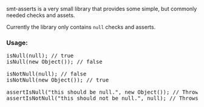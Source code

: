 smt-asserts is a very small library that provides some simple, but commonly needed checks and assets.

Currently the library only contains `null` checks and asserts.

### Usage:

<pre class="source">
isNull(null); // true
isNull(new Object()); // false

isNotNull(null); // false
isNotNull(new Object()); // true

assertIsNull("this should be null.", new Object()); // Throws Assertions Error with string as message.
assertIsNotNull("this should not be null.", null); // Throws Assertions Error with string as message.
</pre>
